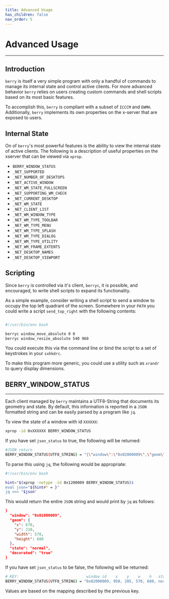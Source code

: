 ```yaml
---
title: Advanced Usage
has_children: false
nav_order: 5
---
```


# Advanced Usage

---

## Introduction

`berry` is itself a very simple program with only a handful of commands
to manage its internal state and control active clients.
For more advanced behavior `berry` relies on users creating custom
commands and shell scripts based on its most basic features. 

To accomplish this, `berry` is compliant with a subset of `ICCCM` and `EWMH`.
Additionally, `berry` implements its own properties on the x-server
that are exposed to users.

## Internal State

On of `berry`'s most powerful features is the ability to view the internal state
of active clients.
The following is a description of useful properties on the xserver
that can be viewed via `xprop`.

* `BERRY_WINDOW_STATUS`
* `_NET_SUPPORTED`
* `_NET_NUMBER_OF_DESKTOPS`
* `_NET_ACTIVE_WINDOW`
* `_NET_WM_STATE_FULLSCREEN`
* `_NET_SUPPORTING_WM_CHECK`
* `_NET_CURRENT_DESKTOP`
* `_NET_WM_STATE`
* `_NET_CLIENT_LIST`
* `_NET_WM_WINDOW_TYPE`
* `_NET_WM_TYPE_TOOLBAR`
* `_NET_WM_TYPE_MENU`
* `_NET_WM_TYPE_SPLASH`
* `_NET_WM_TYPE_DIALOG`
* `_NET_WM_TYPE_UTILITY`
* `_NET_WM_FRAME_EXTENTS`
* `_NET_DESKTOP_NAMES`
* `_NET_DESKTOP_VIEWPORT`

## Scripting

Since `berry` is controlled via it's client, `berryc`, it is possible, and encouraged,
to write shell scripts to expand its functionality.

As a simple example, consider writing a shell script to send a window to occupy
the top left quadrant of the screen.
Somewhere in your `PATH` you could write a script `send_top_right` with the following
contents:
```bash

#!/usr/bin/env bash

berryc window_move_absolute 0 0
berryc window_resize_absolute 540 960
```

You could execute this via the command line or bind the script to a set of keystrokes
in your `sxhkdrc`.

To make this program more generic, you could use a utility such as `xrandr`
to query display dimensions.

## BERRY_WINDOW_STATUS

---

Each client managed by `berry` maintains a UTF8-String that documents
its geometry and state. By default, this information is reported
in a `JSON` formatted string and can be easily parsed by a program like `jq`.

To view the state of a window with id `XXXXXX`:
```bash
xprop -id 0xXXXXXX BERRY_WINDOW_STATUS
```
If you have set `json_status` to true, the following will be returned:
```bash
#JSON return
BERRY_WINDOW_STATUS(UTF8_STRING) = "{\"window\":\"0x02000009\",\"geom\":{\"x\":950,\"y\":285,\"width\":570,\"height\":680,},\"state\":normal,\"decorated\":true}"
```
To parse this using `jq`, the following would be appropriate:
```bash
#!/usr/bin/env bash

hint="$(xprop -notype -id 0x1200009 BERRY_WINDOW_STATUS)$
eval json="${hint#* = }"
jq <<< "$json"
```

This would return the entire `JSON` string and would print by `jq` as follows:
```json
}
  "window": "0x01000009",
  "geom": {
    "x": 670,
    "y": 210,
    "width": 570,
    "height": 680
  },
  "state": "normal",
  "decorated": "true"
}
```

If you have set `json_status` to be false, the following will be returned:

```bash
# KEY:                              window id    x    y    w    h   state   dec
BERRY_WINDOW_STATUS(UTF8_STRING) = "0x02000009, 950, 285, 570, 680, normal, true"
```
Values are based on the mapping described by the previous key.


